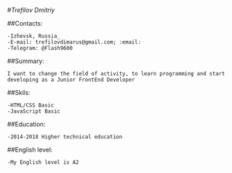  #_Trefilov Dmitriy_

 ##Contacts:
 
    -Izhevsk, Russia_
    -E-mail: trefilovdimarus@gmail.com; :email:
    -Telegram: @Flash9600
   
 ##Summary:
 
    I want to change the field of activity, to learn programming and start developing as a Junior FrontEnd Developer
    
 ##Skils:
 
    -HTML/CSS Basic
    -JavaScript Basic
    
 ##Education:
 
    -2014-2018 Higher technical education
    
 ##English level:
 
    -My English level is A2
